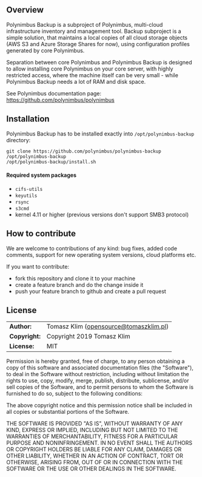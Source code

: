 ## Overview

Polynimbus Backup is a subproject of Polynimbus, multi-cloud infrastructure inventory
and management tool. Backup subproject is a simple solution, that maintains a local
copies of all cloud storage objects (AWS S3 and Azure Storage Shares for now), using
configuration profiles generated by core Polynimbus.

Separation between core Polynimbus and Polynimbus Backup is designed to allow
installing core Polynimbus on your core server, with highly restricted access,
where the machine itself can be very small - while Polynimbus Backup needs
a lot of RAM and disk space.

See Polynimbus documentation page: https://github.com/polynimbus/polynimbus


## Installation

Polynimbus Backup has to be installed exactly into `/opt/polynimbus-backup` directory:

```
git clone https://github.com/polynimbus/polynimbus-backup /opt/polynimbus-backup
/opt/polynimbus-backup/install.sh
```

#### Required system packages

- `cifs-utils`
- `keyutils`
- `rsync`
- `s3cmd`
- kernel 4.11 or higher (previous versions don't support SMB3 protocol)


## How to contribute

We are welcome to contributions of any kind: bug fixes, added code comments,
support for new operating system versions, cloud platforms etc.

If you want to contribute:
- fork this repository and clone it to your machine
- create a feature branch and do the change inside it
- push your feature branch to github and create a pull request

## License

|                      |                                          |
|:---------------------|:-----------------------------------------|
| **Author:**          | Tomasz Klim (<opensource@tomaszklim.pl>) |
| **Copyright:**       | Copyright 2019 Tomasz Klim               |
| **License:**         | MIT                                      |

Permission is hereby granted, free of charge, to any person obtaining a copy
of this software and associated documentation files (the "Software"), to deal
in the Software without restriction, including without limitation the rights
to use, copy, modify, merge, publish, distribute, sublicense, and/or sell
copies of the Software, and to permit persons to whom the Software is
furnished to do so, subject to the following conditions:

The above copyright notice and this permission notice shall be included in all
copies or substantial portions of the Software.

THE SOFTWARE IS PROVIDED "AS IS", WITHOUT WARRANTY OF ANY KIND, EXPRESS OR
IMPLIED, INCLUDING BUT NOT LIMITED TO THE WARRANTIES OF MERCHANTABILITY,
FITNESS FOR A PARTICULAR PURPOSE AND NONINFRINGEMENT. IN NO EVENT SHALL THE
AUTHORS OR COPYRIGHT HOLDERS BE LIABLE FOR ANY CLAIM, DAMAGES OR OTHER
LIABILITY, WHETHER IN AN ACTION OF CONTRACT, TORT OR OTHERWISE, ARISING FROM,
OUT OF OR IN CONNECTION WITH THE SOFTWARE OR THE USE OR OTHER DEALINGS IN THE
SOFTWARE.
